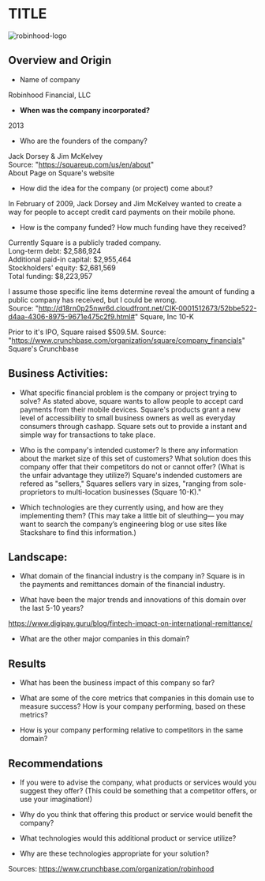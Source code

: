 # TITLE
![robinhood-logo](https://seekvectorlogo.net/wp-content/uploads/2020/04/robinhood-vector-logo.png)
## Overview and Origin

* Name of company

Robinhood Financial, LLC

* **When was the company incorporated?**

2013

* Who are the founders of the company?

Jack Dorsey & Jim McKelvey  
Source: "https://squareup.com/us/en/about"  
About Page on Square's website 

* How did the idea for the company (or project) come about?

In February of 2009, Jack Dorsey and Jim McKelvey wanted to create a way for people to accept credit card payments on their mobile phone.  

* How is the company funded? How much funding have they received?

Currently Square is a publicly traded company.  
Long-term debt: $2,586,924  
Additional paid-in capital: $2,955,464  
Stockholders' equity: $2,681,569  
Total funding: $8,223,957

I assume those specific line items determine reveal the amount of funding a public company has received, but I could be wrong.  
Source: "http://d18rn0p25nwr6d.cloudfront.net/CIK-0001512673/52bbe522-d4aa-4306-8975-9671e475c2f9.html#" 
Square, Inc 10-K

Prior to it's IPO, Square raised $509.5M.
Source: "https://www.crunchbase.com/organization/square/company_financials"
Square's Crunchbase


## Business Activities:

* What specific financial problem is the company or project trying to solve?
As stated above, square wants to allow people to accept card payments from their mobile devices. Square's products grant a new level of accessibility to small business owners as well as everyday consumers through cashapp. Square sets out to provide a instant and simple way for transactions to take place.


* Who is the company's intended customer?  Is there any information about the market size of this set of customers?
What solution does this company offer that their competitors do not or cannot offer? (What is the unfair advantage they utilize?)
Square's indended customers are refered as "sellers," Squares sellers vary in sizes, "ranging from sole-proprietors to multi-location businesses (Square 10-K)." 

* Which technologies are they currently using, and how are they implementing them? (This may take a little bit of sleuthing–– you may want to search the company’s engineering blog or use sites like Stackshare to find this information.)


## Landscape:

* What domain of the financial industry is the company in?
Square is in the payments and remittances domain of the financial industry.

* What have been the major trends and innovations of this domain over the last 5-10 years?



https://www.digipay.guru/blog/fintech-impact-on-international-remittance/
* What are the other major companies in this domain?


## Results

* What has been the business impact of this company so far?

* What are some of the core metrics that companies in this domain use to measure success? How is your company performing, based on these metrics?

* How is your company performing relative to competitors in the same domain?


## Recommendations

* If you were to advise the company, what products or services would you suggest they offer? (This could be something that a competitor offers, or use your imagination!)

* Why do you think that offering this product or service would benefit the company?

* What technologies would this additional product or service utilize?

* Why are these technologies appropriate for your solution?

Sources:
https://www.crunchbase.com/organization/robinhood